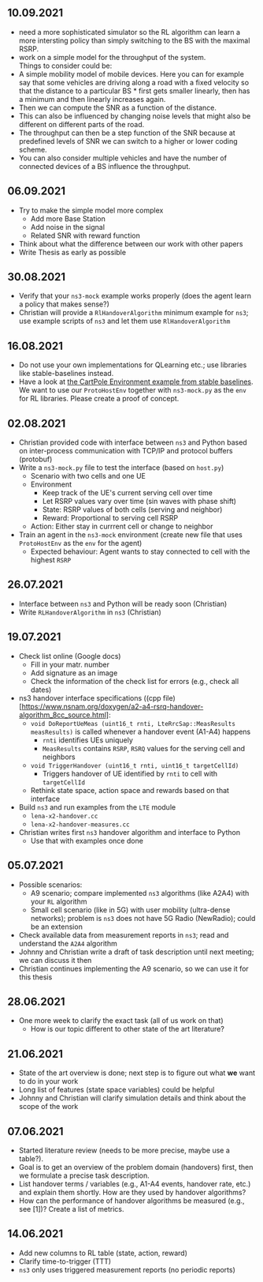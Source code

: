 ## 10.09.2021
* need a more sophisticated simulator so the RL algorithm can learn a more intersting policy than simply switching to the BS with the maximal RSRP. 
* work on a simple model for the throughput of the system.  
Things to consider could be:
* A simple mobility model of mobile devices. Here you can for example say that some vehicles are driving along a road with a fixed velocity so that the distance to a particular BS * first gets smaller linearly, then has a minimum and then linearly increases again.
* Then we can compute the SNR as a function of the distance.
* This can also be influenced by changing noise levels that might also be different on different parts of the road.
* The throughput can then be a step function of the SNR because at predefined levels of SNR we can switch to a higher or lower coding scheme.
* You can also consider multiple vehicles and have the number of connected devices of a BS influence the throughput.
## 06.09.2021 
* Try to make the simple model more complex
   * Add more Base Station
   * Add noise in the signal 
   * Related SNR with reward function
* Think about what the difference between our work with other papers
* Write Thesis as early as possible

## 30.08.2021
* Verify that your `ns3-mock` example works properly (does the agent learn a policy that makes sense?)
* Christian will provide a `RlHandoverAlgorithm` minimum example for `ns3`; use example scripts of `ns3` and let them use `RlHandoverAlgorithm`

## 16.08.2021
* Do not use your own implementations for QLearning etc.; use libraries like stable-baselines instead.
* Have a look at [the CartPole Environment example from stable baselines](https://stable-baselines.readthedocs.io/en/master/guide/examples.html). We want to use our `ProtoHostEnv` together with `ns3-mock.py` as the `env` for RL libraries. Please create a proof of concept.

## 02.08.2021
* Christian provided code with interface between `ns3` and Python based on inter-process communication with TCP/IP and protocol buffers (protobuf)
* Write a `ns3-mock.py` file to test the interface (based on `host.py`)
  * Scenario with two cells and one UE
  * Environment
      * Keep track of the UE's current serving cell over time
      * Let RSRP values vary over time (sin waves with phase shift)
      * State: RSRP values of both cells (serving and neighbor)
      * Reward: Proportional to serving cell RSRP
  * Action: Either stay in currrent cell or change to neighbor
* Train an agent in the `ns3-mock` environment (create new file that uses `ProtoHostEnv` as the `env` for the agent)
  * Expected behaviour: Agent wants to stay connected to cell with the highest `RSRP`

## 26.07.2021
* Interface between `ns3` and Python will be ready soon (Christian)
* Write `RLHandoverAlgorithm` in `ns3` (Christian)

## 19.07.2021
* Check list online (Google docs)
  * Fill in your matr. number
  * Add signature as an image
  * Check the information of the check list for errors (e.g., check all dates)
* ns3 handover interface specifications ((cpp file)[https://www.nsnam.org/doxygen/a2-a4-rsrq-handover-algorithm_8cc_source.html]:
  * `void DoReportUeMeas (uint16_t rnti, LteRrcSap::MeasResults measResults)` is called whenever a handover event (A1-A4) happens
    * `rnti` identifies UEs uniquely
    * `MeasResults` contains `RSRP`, `RSRQ` values for the serving cell and neighbors
  * `void TriggerHandover (uint16_t rnti, uint16_t targetCellId)`
    * Triggers handover of UE identified by `rnti` to cell with `targetCellId`
  * Rethink state space, action space and rewards based on that interface
* Build `ns3` and run examples from the `LTE` module 
   * `lena-x2-handover.cc`
   * `lena-x2-handover-measures.cc`
* Christian writes first `ns3` handover algorithm and interface to Python
   * Use that with examples once done

## 05.07.2021
* Possible scenarios:
  * A9 scenario; compare implemented `ns3` algorithms (like A2A4) with your `RL` algorithm
  * Small cell scenario (like in 5G) with user mobility (ultra-dense networks); problem is `ns3` does not have 5G Radio (NewRadio); could be an extension
* Check available data from measurement reports in `ns3`; read and understand the `A2A4` algorithm
* Johnny and Christian write a draft of task description until next meeting; we can discuss it then
* Christian continues implementing the A9 scenario, so we can use it for this thesis

## 28.06.2021
* One more week to clarify the exact task (all of us work on that)
  * How is our topic different to other state of the art literature?

## 21.06.2021
* State of the art overview is done; next step is to figure out what **we** want to do in your work
* Long list of features (state space variables) could be helpful
* Johnny and Christian will clarify simulation details and think about the scope of the work

## 07.06.2021
* Started literature review (needs to be more precise, maybe use a table?).
* Goal is to get an overview of the problem domain (handovers) first, then we formulate a precise task description.
* List handover terms / variables (e.g., A1-A4 events, handover rate, etc.) and explain them shortly. How are they used by handover algorithms?
* How can the performance of handover algorithms be measured (e.g., see [1])? Create a list of metrics.

## 14.06.2021
* Add new columns to RL table (state, action, reward)
* Clarify time-to-trigger (TTT)
* `ns3` only uses triggered measurement reports (no periodic reports)
